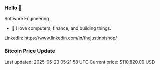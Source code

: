 ### Hello 🤙  

Software Engineering

- 🔭 I love computers, finance, and building things.
  
LinkedIn: https://www.linkedin.com/in/thejustinbishop/  














































































































































































































































































































































































### Bitcoin Price Update
Last updated: 2025-05-23 05:21:58 UTC
Current price: $110,820.00 USD
